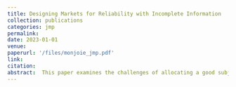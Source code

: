 ```yaml
---
title: Designing Markets for Reliability with Incomplete Information
collection: publications
categories: jmp
permalink: 
date: 2023-01-01
venue: 
paperurl: '/files/monjoie_jmp.pdf'
link:
citation: 
abstract:  This paper examines the challenges of allocating a good subject to capacity constraints when considering consumer preferences and investment decisions. A theoretical framework is developed where a market designer sequentially chooses a level of investment and proposes an allocation mechanism to consumers followed by a consumption stage. The market designer uses the allocation to maximize consumer surplus and finance the investment cost. He faces heterogeneous consumers who have private information about their demand level and belong to a publicly observed category. We show that the lack of complete information about consumer utility and constraints on the implementable mechanism leads to specific relations between the optimal allocation mechanism and the level of investment. Namely, we find that the optimal allocation implies discriminating consumers based on their types and that discrimination depends on the level of investment considered. This has significant welfare and distributive implications: an optimal pricing mechanism can minimize the investment cost and lead to a higher aggregate consumer surplus depending on the environment. However, it is not always a Pareto improvement for every consumer. We first study the benchmark case with complete information. We then analyze the current second-best situation, in which the market designer cannot obtain information about consumers and must choose fixed prices ex-ante. In the third step, we describe the optimal theoretical second-best allocation mechanism that considers the incentive and individual rationality constraints and the investment decisions.
---
```

